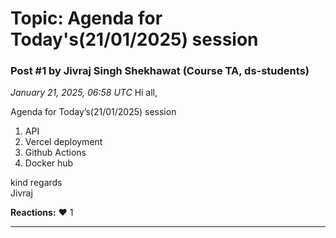 # Topic: Agenda for Today's(21/01/2025) session

### Post #1 by **Jivraj Singh Shekhawat** (Course TA, ds-students)
*January 21, 2025, 06:58 UTC*
Hi all,

Agenda for Today’s(21/01/2025) session

1. API
2. Vercel deployment
3. Github Actions
4. Docker hub

kind regards  
Jivraj

**Reactions:** ❤️ 1

---
